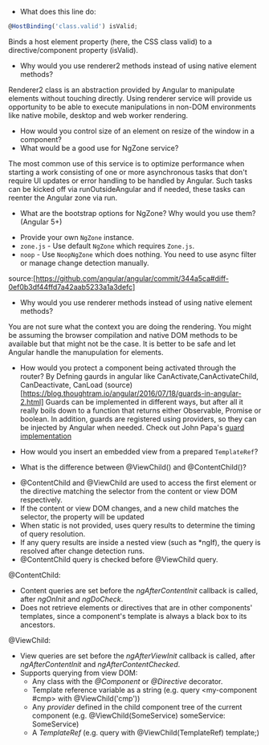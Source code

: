 * What does this line do:

```ts
@HostBinding('class.valid') isValid;
```

Binds a host element property (here, the CSS class valid) to a directive/component property (isValid).


* Why would you use renderer2 methods instead of using native element methods?

Renderer2 class is an abstraction provided by Angular to manipulate elements without touching directly. Using renderer service will provide us opportunity to be able to execute manipulations in non-DOM environments like native mobile, desktop and web worker rendering.

* How would you control size of an element on resize of the window in a component?
* What would be a good use for NgZone service?

The most common use of this service is to optimize performance when starting a work consisting of one or more asynchronous tasks that don't require UI updates or error handling to be handled by Angular. Such tasks can be kicked off via runOutsideAngular and if needed, these tasks can reenter the Angular zone via run.

* What are the bootstrap options for NgZone? Why would you use them? (Angular 5+)

- Provide your own `NgZone` instance.
- `zone.js` - Use default `NgZone` which requires `Zone.js`.
- `noop` - Use `NoopNgZone` which does nothing. You need to use async filter or manage change detection manually.

source:[https://github.com/angular/angular/commit/344a5ca#diff-0ef0b3df44ffd7a42aab5233a1a3defc]

* Why would you use renderer methods instead of using native element methods?

You are not sure what the context you are doing the rendering. You might be assuming the browser compilation and native DOM methods to be available but that might not be the case. It is better to be safe and let Angular handle the manupulation for elements.

* How would you protect a component being activated through the router?
  By Defning gaurds in angular like CanActivate,CanActivateChild, CanDeactivate, CanLoad  (source)[https://blog.thoughtram.io/angular/2016/07/18/guards-in-angular-2.html]
  Guards can be implemented in different ways, but after all it really boils down to a function that returns either Observable<boolean>, Promise<boolean> or boolean. In addition, guards are registered using providers, so they can be injected by Angular when needed. Check out John Papa's [guard implementation](https://github.com/johnpapa/angular-first-look-examples/blob/master/_examples/storyline-tracker/app/core/auth-guard.service.ts)
  
* How would you insert an embedded view from a prepared `TemplateRef`?

* What is the difference between @ViewChild() and @ContentChild()?

- @ContentChild and @ViewChild are used to access the first element or the directive matching the selector from the content or view DOM respectively. 
- If the content or view DOM changes, and a new child matches the selector, the property will be updated
- When static is not provided, uses query results to determine the timing of query resolution. 
- If any query results are inside a nested view (such as *ngIf), the query is resolved after change detection runs.
- @ContentChild query is checked before @ViewChild query.

@ContentChild:
- Content queries are set before the *ngAfterContentInit* callback is called, after *ngOnInit* and *ngDoCheck*.
- Does not retrieve elements or directives that are in other components' templates, since a component's template is always a black box to its ancestors.

@ViewChild:
- View queries are set before the *ngAfterViewInit* callback is called, after *ngAfterContentInit* and *ngAfterContentChecked*.
- Supports querying from view DOM: 
    - Any class with the *@Component* or *@Directive* decorator.
    - Template reference variable as a string (e.g. query <my-component #cmp></my-component> with @ViewChild('cmp'))
    - Any *provider* defined in the child component tree of the current component (e.g. @ViewChild(SomeService) someService: SomeService)
    - A *TemplateRef* (e.g. query <ng-template></ng-template> with @ViewChild(TemplateRef) template;)
